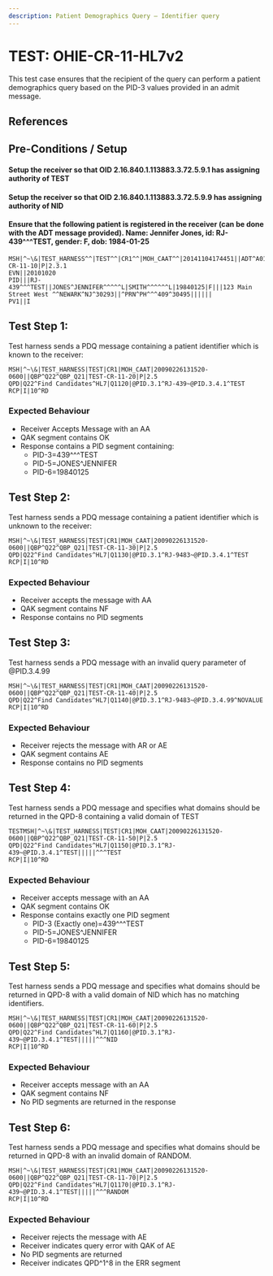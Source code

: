 ```yaml
---
description: Patient Demographics Query – Identifier query
---
```


# TEST: OHIE-CR-11-HL7v2

This test case ensures that the recipient of the query can perform a patient demographics query based on the PID-3 values provided in an admit message.

## References

## Pre-Conditions / Setup

#### Setup the receiver so that OID 2.16.840.1.113883.3.72.5.9.1 has assigning authority of TEST

#### Setup the receiver so that OID 2.16.840.1.113883.3.72.5.9.9 has assigning authority of NID

#### Ensure that the following patient is registered in the receiver (can be done with the ADT message provided). Name: Jennifer Jones, id: RJ-439^^^TEST, gender: F, dob: 1984-01-25

```
MSH|^~\&|TEST_HARNESS^^|TEST^^|CR1^^|MOH_CAAT^^|20141104174451||ADT^A01^ADT_A01|TEST-CR-11-10|P|2.3.1
EVN||20101020
PID|||RJ-439^^^TEST||JONES^JENNIFER^^^^^L|SMITH^^^^^^L|19840125|F|||123 Main Street West ^^NEWARK^NJ^30293||^PRN^PH^^^409^30495||||||
PV1||I
```

## Test Step 1:

Test harness sends a PDQ message containing a patient identifier which is known to the receiver:

```
MSH|^~\&|TEST_HARNESS|TEST|CR1|MOH_CAAT|20090226131520-0600||QBP^Q22^QBP_Q21|TEST-CR-11-20|P|2.5
QPD|Q22^Find Candidates^HL7|Q1120|@PID.3.1^RJ-439~@PID.3.4.1^TEST
RCP|I|10^RD
```

### Expected Behaviour

* Receiver Accepts Message with an AA
* QAK segment contains OK
* Response contains a PID segment containing:
  * PID-3=439^^^TEST
  * PID-5=JONES^JENNIFER
  * PID-6=19840125

## Test Step 2:

Test harness sends a PDQ message containing a patient identifier which is unknown to the receiver:

```
MSH|^~\&|TEST_HARNESS|TEST|CR1|MOH_CAAT|20090226131520-0600||QBP^Q22^QBP_Q21|TEST-CR-11-30|P|2.5
QPD|Q22^Find Candidates^HL7|Q1130|@PID.3.1^RJ-9483~@PID.3.4.1^TEST
RCP|I|10^RD
```

### Expected Behaviour

* Receiver accepts the message with AA
* QAK segment contains NF
* Response contains no PID segments

## Test Step 3:

Test harness sends a PDQ message with an invalid query parameter of @PID.3.4.99

```
MSH|^~\&|TEST_HARNESS|TEST|CR1|MOH_CAAT|20090226131520-0600||QBP^Q22^QBP_Q21|TEST-CR-11-40|P|2.5
QPD|Q22^Find Candidates^HL7|Q1140|@PID.3.1^RJ-9483~@PID.3.4.99^NOVALUE
RCP|I|10^RD
```

### Expected Behaviour

* Receiver rejects the message with AR or AE
* QAK segment contains AE
* Response contains no PID segments

## Test Step 4:

Test harness sends a PDQ message and specifies what domains should be returned in the QPD-8 containing a valid domain of TEST

```
TESTMSH|^~\&|TEST_HARNESS|TEST|CR1|MOH_CAAT|20090226131520-0600||QBP^Q22^QBP_Q21|TEST-CR-11-50|P|2.5
QPD|Q22^Find Candidates^HL7|Q1150|@PID.3.1^RJ-439~@PID.3.4.1^TEST|||||^^^TEST
RCP|I|10^RD
```

### Expected Behaviour

* Receiver accepts message with an AA
* QAK segment contains OK
* Response contains exactly one PID segment
  * PID-3 (Exactly one)=439^^^TEST
  * PID-5=JONES^JENNIFER
  * PID-6=19840125

## Test Step 5:

Test harness sends a PDQ message and specifies what domains should be returned in QPD-8 with a valid domain of NID which has no matching identifiers.

```
MSH|^~\&|TEST_HARNESS|TEST|CR1|MOH_CAAT|20090226131520-0600||QBP^Q22^QBP_Q21|TEST-CR-11-60|P|2.5
QPD|Q22^Find Candidates^HL7|Q1160|@PID.3.1^RJ-439~@PID.3.4.1^TEST|||||^^^NID
RCP|I|10^RD
```

### Expected Behaviour

* Receiver accepts message with an AA
* QAK segment contains NF
* No PID segments are returned in the response

## Test Step 6:

Test harness sends a PDQ message and specifies what domains should be returned in QPD-8 with an invalid domain of RANDOM.

```
MSH|^~\&|TEST_HARNESS|TEST|CR1|MOH_CAAT|20090226131520-0600||QBP^Q22^QBP_Q21|TEST-CR-11-70|P|2.5
QPD|Q22^Find Candidates^HL7|Q1170|@PID.3.1^RJ-439~@PID.3.4.1^TEST|||||^^^RANDOM
RCP|I|10^RD
```

### Expected Behaviour

* Receiver rejects the message with AE
* Receiver indicates query error with QAK of AE
* No PID segments are returned
* Receiver indicates QPD^1^8 in the ERR segment
